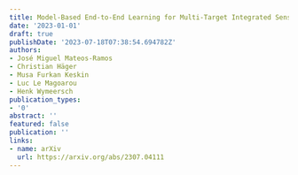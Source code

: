 ```yaml
---
title: Model-Based End-to-End Learning for Multi-Target Integrated Sensing and Communication
date: '2023-01-01'
draft: true
publishDate: '2023-07-18T07:38:54.694782Z'
authors:
- José Miguel Mateos-Ramos
- Christian Häger
- Musa Furkan Keskin
- Luc Le Magoarou
- Henk Wymeersch
publication_types:
- '0'
abstract: ''
featured: false
publication: ''
links:
- name: arXiv
  url: https://arxiv.org/abs/2307.04111
---
```



